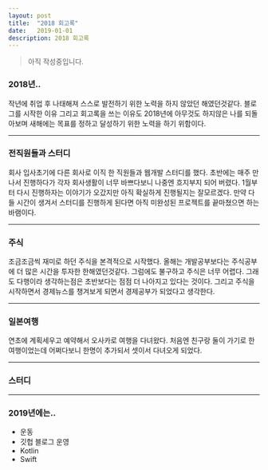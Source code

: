 ```yaml
---
layout: post
title:  "2018 회고록"
date:   2019-01-01
description: 2018 회고록
---
```


<blockquote class="textC">아직 작성중입니다.</blockquote>
    



### 2018년..
작년에 취업 후 나태해져 스스로 발전하기 위한 노력을 하지 않았던 해였던것같다.
블로그를 시작한 이유 그리고 회고록을 쓰는 이유도 2018년에 아무것도 하지않은 나를 되돌아보며 새해에는 목표를 정하고 달성하기 위한 노력을 하기 위함이다.  

***

### 전직원들과 스터디
회사 입사초기에 다른 회사로 이직 한 직원들과 웹개발 스터디를 했다. 초반에는 매주 만나서 진행하다가 각자 회사생활이 너무 바쁘다보니 나중엔 흐지부지 되어 버렸다. 1월부터 다시 진행하자는 이야기가 오갔지만 아직 확실하게 진행될지는 잘모르겠다. 만약 다들 시간이 생겨서 스터디를 진행하게 된다면 아직 미완성된 프로젝트를 끝마쳤으면 하는 바램이다.

***

### 주식
조금조금씩 재미로 하던 주식을 본격적으로 시작했다. 올해는 개발공부보다는 주식공부에 더 많은 시간을 투자한 한해였던것같다. 그럼에도 불구하고 주식은 너무 어렵다. 그래도 다행이라 생각하는점은 초반보다는 점점 더 나아지고 있다는 것이다. 그리고 주식을 시작하면서 경제뉴스를 챙겨보게 되면서 경제공부가 되었다고 생각한다.

***

### 일본여행
연초에 계획세우고 예약해서 오사카로 여행을 다녀왔다. 처음엔 친구랑 둘이 가기로 한 여행이었는데 어쩌다보니 한명이 추가되서 셋이서 다녀오게 되었다.  

***

### 스터디


***


### 2019년에는..
* 운동
* 깃헙 블로그 운영
* Kotlin
* Swift



